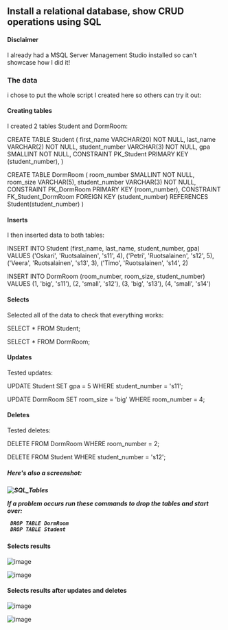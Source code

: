 <h2>Install a relational database, show CRUD operations using SQL</h2>

<h4> Disclaimer</h4>
I already had a MSQL Server Management Studio installed so can't showcase how I did it!

<h3>The data</h3>

i chose to put the whole script I created here so others can try it out:


<h4>Creating tables</h4>

I created 2 tables Student and DormRoom:

CREATE TABLE Student
(
	first_name VARCHAR(20) NOT NULL,
	last_name VARCHAR(2) NOT NULL,
	student_number VARCHAR(3) NOT NULL,
	gpa SMALLINT NOT NULL,
  CONSTRAINT PK_Student PRIMARY KEY (student_number),
)


CREATE TABLE DormRoom
(
	room_number SMALLINT NOT NULL,
	room_size VARCHAR(5),
	student_number VARCHAR(3) NOT NULL,
  CONSTRAINT PK_DormRoom PRIMARY KEY (room_number),
	CONSTRAINT FK_Student_DormRoom FOREIGN KEY (student_number) REFERENCES Student(student_number)
)


<h4>Inserts</h4>
I then inserted data to both tables:

INSERT INTO Student (first_name, last_name, student_number, gpa) VALUES
('Oskari', 'Ruotsalainen', 's11', 4),
('Petri', 'Ruotsalainen', 's12', 5),
('Veera', 'Ruotsalainen', 's13', 3),
('Timo', 'Ruotsalainen', 's14', 2)


INSERT INTO DormRoom (room_number, room_size, student_number) VALUES
(1, 'big', 's11'),
(2, 'small', 's12'),
(3, 'big', 's13'),
(4, 'small', 's14')

<h4>Selects</h4>
Selected all of the data to check that everything works:

SELECT * 
FROM Student;


SELECT *
FROM DormRoom;

<h4>Updates</h4>
Tested updates:

UPDATE Student
SET gpa = 5
WHERE student_number = 's11';


UPDATE DormRoom
SET room_size = 'big'
WHERE room_number = 4;

<h4>Deletes</h4>
Tested deletes:

DELETE FROM DormRoom WHERE room_number = 2;

DELETE FROM Student WHERE student_number = 's12';

<h5>Here's also a screenshot:<h5>


![SQL_Tables](https://user-images.githubusercontent.com/78789083/214944229-4fc936a7-0cc1-43bb-b7da-a29a613acf77.PNG)

  
 If a problem occurs run these commands to drop the tables and start over:
  
 ```
  DROP TABLE DormRoom
  DROP TABLE Student
  ```
  
  <h4>Selects results</h4>
  
  ![image](https://user-images.githubusercontent.com/78789083/214944626-35a3c3e4-10e8-422c-9aa1-a6d62f6b94e7.png)
  
  ![image](https://user-images.githubusercontent.com/78789083/214944706-791ac061-d278-4acd-927d-a6377e7cf615.png)

  <h4>Selects results after updates and deletes</h4>
  
  ![image](https://user-images.githubusercontent.com/78789083/214944858-20e59afe-1a61-4d68-b6b6-b200ba579160.png)

  ![image](https://user-images.githubusercontent.com/78789083/214944914-7bb919e3-40c6-4d0f-b5e3-a99331f36be2.png)

  
  
  
